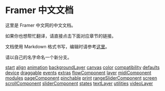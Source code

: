 # Framer 中文文档
这里是 Framer 中文网的中文文档。

如果你也想帮忙翻译，请直接点击下面对应章节的链接。

文档使用 Markdown 格式书写，编辑时请参考[这里](https://sspai.com/post/25137)。

请以自己的名字命名一个新分支。

[start](https://github.com/leadream/framer-cn-docs/edit/master/start.md)
[align](https://github.com/leadream/framer-cn-docs/edit/master/align.md)
[animation](https://github.com/leadream/framer-cn-docs/edit/master/animation.md)
[backgroundLayer](https://github.com/leadream/framer-cn-docs/edit/master/backgroundLayer.md)
[canvas](https://github.com/leadream/framer-cn-docs/edit/master/canvas.md)
[color](https://github.com/leadream/framer-cn-docs/edit/master/color.md)
[compatibility](https://github.com/leadream/framer-cn-docs/edit/master/compatibility.md)
[defaults](https://github.com/leadream/framer-cn-docs/edit/master/defaults.md)
[device](https://github.com/leadream/framer-cn-docs/edit/master/device.md)
[draggable](https://github.com/leadream/framer-cn-docs/edit/master/draggable.md)
[events](https://github.com/leadream/framer-cn-docs/edit/master/events.md)
[extras](https://github.com/leadream/framer-cn-docs/edit/master/extras.md)
[flowComponent](https://github.com/leadream/framer-cn-docs/edit/master/flowComponent.md)
[layer](https://github.com/leadream/framer-cn-docs/edit/master/layer.md)
[midiComponent](https://github.com/leadream/framer-cn-docs/edit/master/midiComponent.md)
[modules](https://github.com/leadream/framer-cn-docs/edit/master/modules.md)
[pageComponent](https://github.com/leadream/framer-cn-docs/edit/master/pageComponent.md)
[pinchable](https://github.com/leadream/framer-cn-docs/edit/master/pinchable.md)
[print](https://github.com/leadream/framer-cn-docs/edit/master/print.md)
[rangeSliderComponent](https://github.com/leadream/framer-cn-docs/edit/master/rangeSliderComponent.md)
[screen](https://github.com/leadream/framer-cn-docs/edit/master/screen.md)
[scrollComponent](https://github.com/leadream/framer-cn-docs/edit/master/scrollComponent.md)
[sliderComponent](https://github.com/leadream/framer-cn-docs/edit/master/sliderComponent.md)
[states](https://github.com/leadream/framer-cn-docs/edit/master/states.md)
[textLayer](https://github.com/leadream/framer-cn-docs/edit/master/textLayer.md)
[utilities](https://github.com/leadream/framer-cn-docs/edit/master/utilities.md)
[videoLayer](https://github.com/leadream/framer-cn-docs/edit/master/videoLayer.md)


